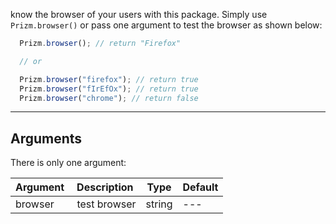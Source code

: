 know the browser of your users with this package. Simply use `Prizm.browser()` or pass one argument to test the browser as shown below:

```js
  Prizm.browser(); // return "Firefox"

  // or

  Prizm.browser("firefox"); // return true
  Prizm.browser("fIrEfOx"); // return true
  Prizm.browser("chrome"); // return false
```

---

## Arguments
There is only one argument:

| Argument    | Description | Type  | Default
| ----------- | ----------- | ----  |--------
|browser | test browser | string | ---
